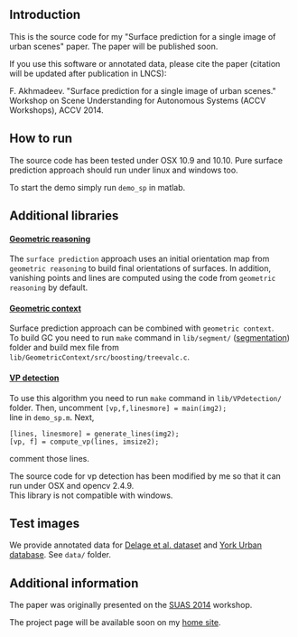 ## Introduction
This is the source code for my "Surface prediction for a single image of urban scenes" paper. The paper will be published soon.

If you use this software or annotated data, please cite the paper (citation will be updated after publication in LNCS):

F. Akhmadeev. "Surface prediction for a single image of urban scenes." Workshop on Scene Understanding for Autonomous Systems (ACCV Workshops), ACCV 2014.

## How to run

The source code has been tested under OSX 10.9 and 10.10. Pure surface prediction approach should run under linux and windows too.

To start the demo simply run ```demo_sp``` in matlab.

## Additional libraries

#### [Geometric reasoning]
The ```surface prediction``` approach uses an initial orientation map from ```geometric reasoning``` to build final orientations of surfaces. In addition, vanishing points and lines are computed using the code from ```geometric reasoning``` by default.

#### [Geometric context]
Surface prediction approach can be combined with ```geometric context```.  
To build GC you need to run ```make``` command in ```lib/segment/``` ([segmentation]) folder and build mex file from ```lib/GeometricContext/src/boosting/treevalc.c```.

#### [VP detection]
To use this algorithm you need to run ```make``` command in ```lib/VPdetection/``` folder. Then, uncomment ```[vp,f,linesmore] = main(img2);```  
line in ```demo_sp.m```. Next,  
```
[lines, linesmore] = generate_lines(img2);  
[vp, f] = compute_vp(lines, imsize2);
```  
comment those lines.

The source code for vp detection has been modified by me so that it can run under OSX and opencv 2.4.9.  
This library is not compatible with windows.

## Test images
We provide annotated data for [Delage et al. dataset] and [York Urban database]. See ```data/``` folder.

## Additional information
The paper was originally presented on the [SUAS 2014] workshop.

The project page will be available soon on my [home site].

[home site]: http://foat.me
[SUAS 2014]: http://www.cvc.uab.es/adas/suas2014/
[ACCV 2014]: http://www.accv2014.org

[Geometric context]: http://web.engr.illinois.edu/~dhoiem/projects/context/
[Geometric reasoning]: http://www.cs.cmu.edu/~dclee/projects/scene.html
[segmentation]: http://cs.brown.edu/~pff/segment/
[VP detection]: http://www-etud.iro.umontreal.ca/~tardifj/

[Delage et al. dataset]: http://web.hec.ca/pages/erick.delage/indoor3drecon/index.htm
[York Urban database]: http://www.elderlab.yorku.ca/YorkUrbanDB/
